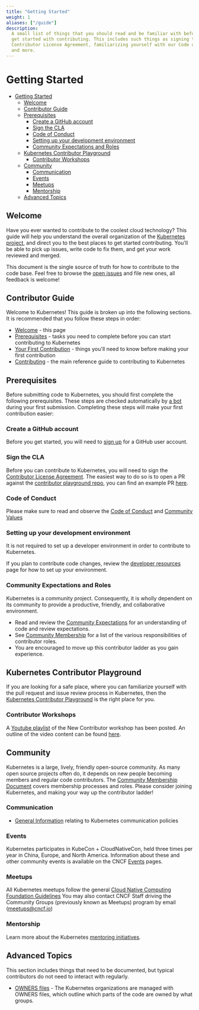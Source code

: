```yaml
---
title: "Getting Started"
weight: 1
aliases: ["/guide"]
description:
  A small list of things that you should read and be familiar with before you
  get started with contributing. This includes such things as signing the
  Contributor License Agreement, familiarizing yourself with our Code of Conduct,
  and more.
---
```


# Getting Started

- [Getting Started](#getting-started)
  - [Welcome](#welcome)
  - [Contributor Guide](#contributor-guide)
  - [Prerequisites](#prerequisites)
    - [Create a GitHub account](#create-a-github-account)
    - [Sign the CLA](#sign-the-cla)
    - [Code of Conduct](#code-of-conduct)
    - [Setting up your development environment](#setting-up-your-development-environment)
    - [Community Expectations and Roles](#community-expectations-and-roles)
  - [Kubernetes Contributor Playground](#kubernetes-contributor-playground)
    - [Contributor Workshops](#contributor-workshops)
  - [Community](#community)
    - [Communication](#communication)
    - [Events](#events)
    - [Meetups](#meetups)
    - [Mentorship](#mentorship)
  - [Advanced Topics](#advanced-topics)

## Welcome

Have you ever wanted to contribute to the coolest cloud technology?
This guide will help you understand the overall organization of the [Kubernetes
project](https://kubernetes.io/), and direct you to the best places to get started contributing. You'll
be able to pick up issues, write code to fix them, and get your work reviewed
and merged.

This document is the single source of truth for how to contribute to the code
base. Feel free to browse the [open issues] and file new ones, all feedback
is welcome!

## Contributor Guide

Welcome to Kubernetes! This guide is broken up into the following sections.
It is recommended that you follow these steps in order:

- [Welcome](#welcome) - this page
- [Prerequisites](#prerequisites) - tasks you need to complete before
  you can start contributing to Kubernetes
- [Your First Contribution](./first-contribution.md) - things you'll need to know
  before making your first contribution
- [Contributing](./contributing.md) - the main reference guide to contributing
  to Kubernetes

## Prerequisites

Before submitting code to Kubernetes, you should first complete the following
prerequisites. These steps are checked automatically by [a bot] during your
first submission. Completing these steps will make your first contribution
easier:

### Create a GitHub account

Before you get started, you will need to [sign up](http://github.com/signup) for a GitHub user account.

### Sign the CLA

Before you can contribute to Kubernetes, you will need to sign the
[Contributor License Agreement].
The easiest way to do so is to open a PR against the [contributor playground repo](https://github.com/kubernetes-sigs/contributor-playground), you can find an example PR [here](https://github.com/kubernetes-sigs/contributor-playground/pull/1227).

### Code of Conduct

Please make sure to read and observe the [Code of Conduct] and
[Community Values]

### Setting up your development environment

It is not required to set up a developer environment in order to contribute to
Kubernetes.

If you plan to contribute code changes, review the [developer resources] page
for how to set up your environment.

### Community Expectations and Roles

Kubernetes is a community project. Consequently, it is wholly dependent on its
community to provide a productive, friendly, and collaborative environment.

- Read and review the [Community Expectations] for an
  understanding of code and review expectations.
- See [Community Membership][CM] for a list of the various
  responsibilities of contributor roles.
- You are encouraged to move up this contributor ladder as you gain experience.

## Kubernetes Contributor Playground

If you are looking for a safe place, where you can familiarize yourself with
the pull request and issue review process in Kubernetes, then the
[Kubernetes Contributor Playground] is the right place for you.

### Contributor Workshops

A [Youtube playlist] of the New Contributor workshop has been posted. An
outline of the video content can be found [here].

## Community

Kubernetes is a large, lively, friendly open-source community. As many open
source projects often do, it depends on new people becoming members and regular
code contributors. The [Community Membership Document][CM] covers membership
processes and roles. Please consider joining Kubernetes, and making your way
up the contributor ladder!

### Communication

- [General Information] relating to Kubernetes communication policies

### Events

Kubernetes participates in KubeCon + CloudNativeCon, held three times per year
in China, Europe, and North America. Information about these and other
community events is available on the CNCF [Events] pages.

### Meetups

All Kubernetes meetups follow the general [Cloud Native Computing Foundation Guidelines]
You may also contact CNCF Staff driving the Community Groups (previously known
as Meetups) program by email (meetups@cncf.io)

### Mentorship

Learn more about the Kubernetes [mentoring initiatives].

## Advanced Topics

This section includes things that need to be documented, but typical contributors
do not need to interact with regularly.

- [OWNERS files] - The Kubernetes organizations are managed with OWNERS files,
  which outline which parts of the code are owned by what groups.

[a bot]: https://github.com/k8s-ci-robot
[Contributor License Agreement]: /CLA.md
[Code of Conduct]: /code-of-conduct.md
[Community Values]: /values.md
[First Contribution]: ./first-contribution.md
[Contributing]: ./contributing.md
[Developer Resources]: /contributors/devel/README.md#setting-up-your-dev-environment-coding-and-debugging
[Community Expectations]: ./expectations.md
[CM]: /community-membership.md
[here]: /events/2019/11-contributor-summit
[General Information]: /communication
[mentoring initiatives]: /mentoring/README.md
[OWNERS files]: ./owners.md
[Cloud Native Computing Foundation Guidelines]: https://github.com/cncf/communitygroups
[Events]: https://www.cncf.io/events/
[YouTube Playlist]: https://www.youtube.com/playlist?list=PL69nYSiGNLP3M5X7stuD7N4r3uP2PZQUx
[Kubernetes Contributor Playground]: https://github.com/kubernetes-sigs/contributor-playground/blob/master/README.md
[Open Issues]: https://github.com/kubernetes/community/issues?q=is%3Aissue+is%3Aopen+label%3Aarea%2Fcontributor-guide
